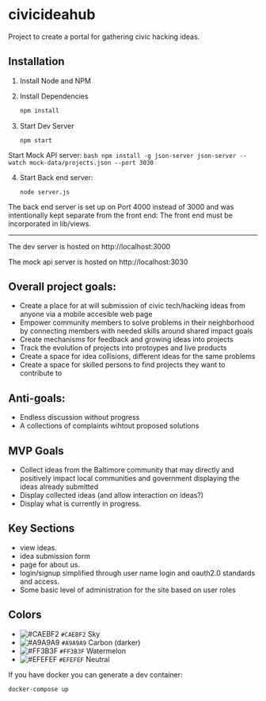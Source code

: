 # civicideahub
Project to create a portal for gathering civic hacking ideas.

## Installation

1. Install Node and NPM
2. Install Dependencies

    ```bash
    npm install
    ```
3. Start Dev Server

    ```
    npm start
    ```

Start Mock API server:
    ```bash
    npm install -g json-server
    json-server --watch mock-data/projects.json --port 3030
    ```

4. Start Back end server:
    ```
    node server.js  
    ```

The back end server is set up on Port 4000 instead of 3000 and was intentionally kept separate from the front end:
The front end must be incorporated in lib/views.

------------   

The dev server is hosted on http://localhost:3000

The mock api server is hosted on http://localhost:3030

## Overall project goals:

* Create a place for at will submission of civic tech/hacking ideas from anyone via a mobile accesible web page
* Empower community members to solve problems in their neighborhood by connecting members with needed skills around shared impact goals
* Create mechanisms for feedback and growing ideas into projects
* Track the evolution of projects into protoypes and live products
* Create a space for idea collisions, different ideas for the same problems
* Create a space for skilled persons to find projects they want to contribute to


## Anti-goals:

* Endless discussion without progress
* A collections of complaints wihtout proposed solutions


## MVP Goals

* Collect ideas from the Baltimore community that may directly and positively impact local communities and government displaying the ideas already submitted
* Display collected ideas (and allow interaction on ideas?)
* Display what is currently in progress.


## Key Sections

* view ideas.
* idea submission form
* page for about us.
* login/signup simplified through user name login and oauth2.0 standards and access.
* Some basic level of administration for the site based on user roles





## Colors

- ![#CAEBF2](https://placehold.it/15/CAEBF2/000000?text=+) `#CAEBF2` Sky
- ![#A9A9A9](https://placehold.it/15/A9A9A9/000000?text=+) `#A9A9A9` Carbon (darker)
- ![#FF3B3F](https://placehold.it/15/FF3B3F/000000?text=+) `#FF3B3F` Watermelon
- ![#EFEFEF](https://placehold.it/15/EFEFEF/000000?text=+) `#EFEFEF` Neutral

If you have docker you can generate a dev container:

```bash
docker-compose up
```
